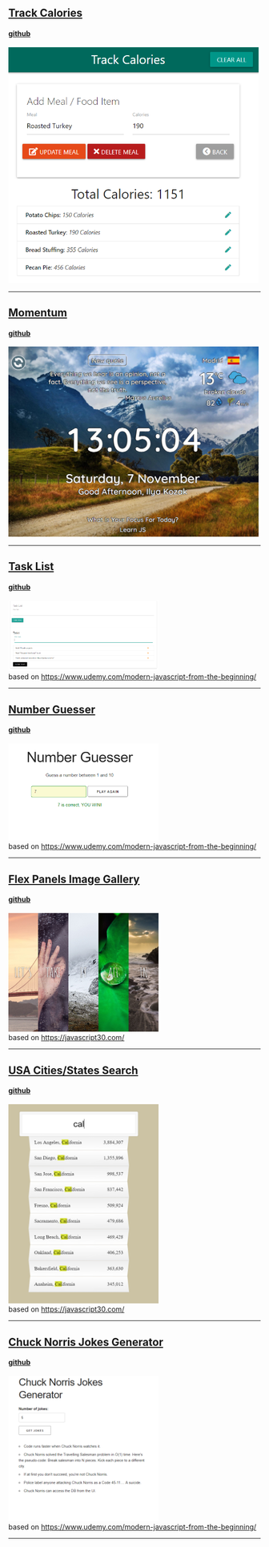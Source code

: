 ## <a href="https://ilyakozak.github.io/web-mini-projects/track-calories">Track Calories</a>

#### <a href="https://github.com/IlyaKozak/web-mini-projects/tree/master/track-calories">github</a>

<a href="https://ilyakozak.github.io/web-mini-projects/track-calories"><img src="track-calories.png" width="500"/></a><br />

---

## <a href="https://ilyakozak.github.io/web-mini-projects/momentum">Momentum</a>

#### <a href="https://github.com/IlyaKozak/web-mini-projects/tree/master/momentum">github</a>

<a href="https://ilyakozak.github.io/web-mini-projects/momentum"><img src="momentum.png" width="500"/></a><br />

---

## <a href="https://ilyakozak.github.io/web-mini-projects/task-list">Task List</a>

#### <a href="https://github.com/IlyaKozak/web-mini-projects/tree/master/task-list">github</a>

<a href="https://ilyakozak.github.io/web-mini-projects/task-list"><img src="task-list.png" width="300"/></a><br />
based on https://www.udemy.com/modern-javascript-from-the-beginning/

---

## <a href="https://ilyakozak.github.io/web-mini-projects/number-guesser">Number Guesser</a>

#### <a href="https://github.com/IlyaKozak/web-mini-projects/tree/master/number-guesser">github</a>

<a href="https://ilyakozak.github.io/web-mini-projects/number-guesser"><img src="number-guesser.png" width="300"/></a><br />
based on https://www.udemy.com/modern-javascript-from-the-beginning/

---

## <a href="https://ilyakozak.github.io/web-mini-projects/flex-panels-image-gallery">Flex Panels Image Gallery</a>

#### <a href="https://github.com/IlyaKozak/web-mini-projects/tree/master/flex-panels-image-gallery">github</a>

<a href="https://ilyakozak.github.io/web-mini-projects/flex-panels-image-gallery"><img src="flex-panels-image-gallery.png" width="300"/></a><br />
based on https://javascript30.com/

---

## <a href="https://ilyakozak.github.io/web-mini-projects/usa-cities">USA Cities/States Search</a>

#### <a href="https://github.com/IlyaKozak/web-mini-projects/tree/master/usa-cities">github</a>

<a href="https://ilyakozak.github.io/web-mini-projects/usa-cities"><img src="usa-cities.png" width="300"/></a><br />
based on https://javascript30.com/

---

## <a href="https://ilyakozak.github.io/web-mini-projects/chuck-norris-project">Chuck Norris Jokes Generator</a>

#### <a href="https://github.com/IlyaKozak/web-mini-projects/tree/master/chuck-norris-project">github</a>

<a href="https://ilyakozak.github.io/web-mini-projects/chuck-norris-project"><img src="chuck-norris-project.png" width="300"/></a><br />
based on https://www.udemy.com/modern-javascript-from-the-beginning/

---
